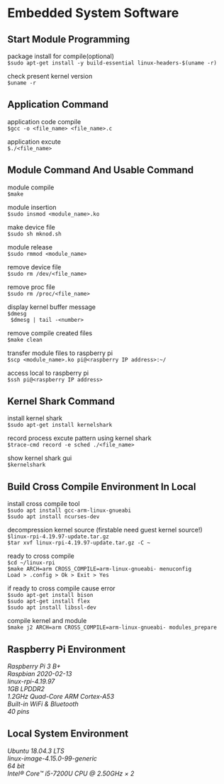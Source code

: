 # Embedded System Software

## Start Module Programming <br>
package install for compile(optional) <br>
``` $sudo apt-get install -y build-essential linux-headers-$(uname -r) ``` <br>

check present kernel version <br>
``` $uname -r ``` <br>

## Application Command <br>
application code compile <br>
``` $gcc -o <file_name> <file_name>.c ``` <br>

application excute <br>
``` $./<file_name> ``` <br>

## Module Command And Usable Command<br>
module compile <br>
``` $make ``` <br>

module insertion <br>
``` $sudo insmod <module_name>.ko ``` <br>

make device file <br>
``` $sudo sh mknod.sh ``` <br>

module release <br>
``` $sudo rmmod <module_name> ``` <br>

remove device file <br>
``` $sudo rm /dev/<file_name> ``` <br>

remove proc file <br>
``` $sudo rm /proc/<file_name> ``` <br>

display kernel buffer message <br>
``` $dmesg ``` <br>
``` $dmesg | tail -<number>``` <br>

remove compile created files <br>
``` $make clean ``` <br>

transfer module files to raspberry pi <br>
``` $scp <module_name>.ko pi@<raspberry IP address>:~/ ``` <br>

access local to raspberry pi <br>
``` $ssh pi@<raspberry IP address> ``` <br>

## Kernel Shark Command <br>
install kernel shark <br>
``` $sudo apt-get install kernelshark ``` <br>

record process excute pattern using kernel shark <br>
``` $trace-cmd record -e sched ./<file_name> ``` <br>

show kernel shark gui<br>
``` $kernelshark ``` <br>

## Build Cross Compile Environment In Local <br>
install cross compile tool <br>
``` $sudo apt install gcc-arm-linux-gnueabi ``` <br>
``` $sudo apt install ncurses-dev ``` <br>

decompression kernel source (firstable need guest kernel source!) <br>
``` $linux-rpi-4.19.97-update.tar.gz ``` <br>
``` $tar xvf linux-rpi-4.19.97-update.tar.gz -C ~ ``` <br>

ready to cross compile <br>
``` $cd ~/linux-rpi ``` <br>
``` $make ARCH=arm CROSS_COMPILE=arm-linux-gnueabi- menuconfig ``` <br>
``` Load > .config > Ok > Exit > Yes ``` <br>

if ready to cross compile cause error <br>
``` $sudo apt-get install bison ``` <br>
``` $sudo apt-get install flex ``` <br>
``` $sudo apt install libssl-dev ``` <br>

compile kernel and module <br>
``` $make j2 ARCH=arm CROSS_COMPILE=arm-linux-gnueabi- modules_prepare ``` <br>

## Raspberry Pi Environment <br>
*Raspberry Pi 3 B+* <br>
*Raspbian 2020-02-13* <br>
*linux-rpi-4.19.97* <br>
*1GB LPDDR2* <br>
*1.2GHz Quad-Core ARM Cortex-A53* <br>
*Built-in WiFi & Bluetooth* <br>
*40 pins* <br>

## Local System Environment <br>
*Ubuntu 18.04.3 LTS* <br>
*linux-image-4.15.0-99-generic* <br>
*64 bit* <br>
*Intel® Core™ i5-7200U CPU @ 2.50GHz × 2* <br>

